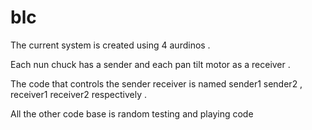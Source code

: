 # blc
The current system is created using 4 aurdinos . 

Each nun chuck has a sender and each pan tilt motor as a receiver . 

The code that controls the sender receiver is named sender1 sender2 , receiver1 receiver2 respectively . 

All the other code base is random testing and playing code 
